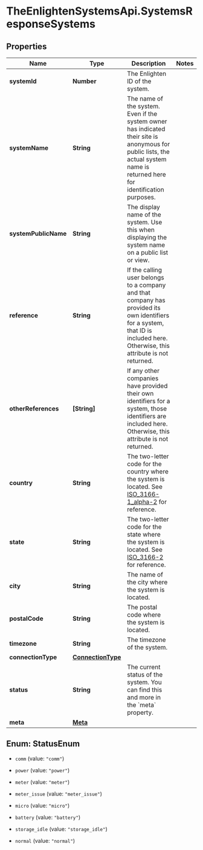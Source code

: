 # TheEnlightenSystemsApi.SystemsResponseSystems

## Properties

Name | Type | Description | Notes
------------ | ------------- | ------------- | -------------
**systemId** | **Number** | The Enlighten ID of the system. | 
**systemName** | **String** | The name of the system. Even if the system owner has indicated their site is anonymous for public lists, the actual system name is returned here for identification purposes. | 
**systemPublicName** | **String** | The display name of the system. Use this when displaying the system name on a public list or view. | 
**reference** | **String** | If the calling user belongs to a company and that company has provided its own identifiers for a system, that ID is included here. Otherwise, this attribute is not returned. | 
**otherReferences** | **[String]** | If any other companies have provided their own identifiers for a system, those identifiers are included here. Otherwise, this attribute is not returned. | 
**country** | **String** | The two-letter code for the country where the system is located. See [ISO_3166-1_alpha-2](https://en.wikipedia.org/wiki/ISO_3166-1_alpha-2) for reference. | 
**state** | **String** | The two-letter code for the state where the system is located. See [ISO_3166-2](https://en.wikipedia.org/wiki/ISO_3166-2) for reference. | 
**city** | **String** | The name of the city where the system is located. | 
**postalCode** | **String** | The postal code where the system is located. | 
**timezone** | **String** | The timezone of the system. | 
**connectionType** | [**ConnectionType**](ConnectionType.md) |  | 
**status** | **String** | The current status of the system. You can find this and more in the &#x60;meta&#x60; property. | 
**meta** | [**Meta**](Meta.md) |  | 



## Enum: StatusEnum


* `comm` (value: `"comm"`)

* `power` (value: `"power"`)

* `meter` (value: `"meter"`)

* `meter_issue` (value: `"meter_issue"`)

* `micro` (value: `"micro"`)

* `battery` (value: `"battery"`)

* `storage_idle` (value: `"storage_idle"`)

* `normal` (value: `"normal"`)




